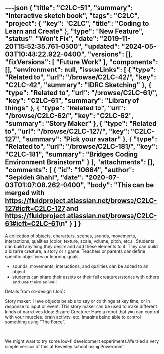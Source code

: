 ---json
{
  "title": "C2LC-51",
  "summary": "Interactive sketch book",
  "tags": "C2LC",
  "project": {
    "key": "C2LC",
    "title": "Coding to Learn and Create"
  },
  "type": "New Feature",
  "status": "Won't Fix",
  "date": "2019-11-20T15:52:35.761-0500",
  "updated": "2024-05-03T10:48:22.922-0400",
  "versions": [],
  "fixVersions": [
    "Future Work"
  ],
  "components": [],
  "environment": null,
  "issueLinks": [
    {
      "type": "Related to",
      "url": "/browse/C2LC-42/",
      "key": "C2LC-42",
      "summary": "IDRC Sketching"
    },
    {
      "type": "Related to",
      "url": "/browse/C2LC-61/",
      "key": "C2LC-61",
      "summary": "Library of things"
    },
    {
      "type": "Related to",
      "url": "/browse/C2LC-62/",
      "key": "C2LC-62",
      "summary": "Story Maker"
    },
    {
      "type": "Related to",
      "url": "/browse/C2LC-127/",
      "key": "C2LC-127",
      "summary": "Pick your avatar"
    },
    {
      "type": "Related to",
      "url": "/browse/C2LC-181/",
      "key": "C2LC-181",
      "summary": "Bridges Coding Environment Brainstorm"
    }
  ],
  "attachments": [],
  "comments": [
    {
      "id": "10664",
      "author": "Sepideh Shahi",
      "date": "2020-07-03T01:07:08.262-0400",
      "body": "This can be merged with <https://fluidproject.atlassian.net/browse/C2LC-127#icft=C2LC-127> and <https://fluidproject.atlassian.net/browse/C2LC-61#icft=C2LC-61>\n"
    }
  ]
}
---
A collection of objects, characters, scenes, sounds, movements, interactions, qualities (color, texture, scale, volume, pitch, etc.) . Students can build anything they desire and add these elements to it. They can build a bizarre creature, a story or a game. Teachers or parents can define specific objectives or learning goals.&#x20;

* sounds, movements, interactions, and qualities can be added to an object&#x20;
* students can share their assets or their full creatures/stories with others and use theirs as well&#x20;

Details from co-design (Jon):

Story maker:  Have objects be able to say or do things at key time, or in response to input or event. This story maker can be used to make different kinds of narratives Idea: Bizarre Creature: Have a robot that you can control with your muscles, brain activity, etc. Imagine being able to control something using “The Force”.

 

We might want to try some low-fi development experiments.We tried a very simple version of this at Beverley school using Powerpoint

        